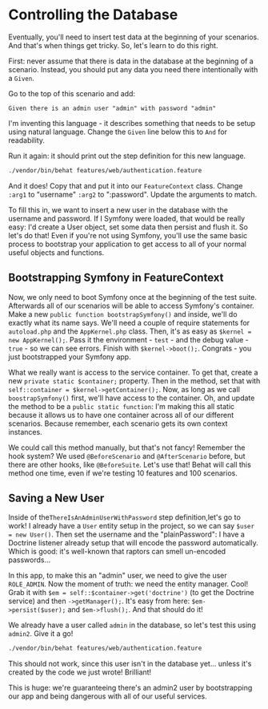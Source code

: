 # Controlling the Database

Eventually, you'll need to insert test data at the beginning of your
scenarios. And that's when things get tricky. So, let's learn to do
this right.

First: never assume that there is data in the database at the beginning of a scenario.
Instead, you should put any data you need there intentionally with a `Given`. 

Go to the top of this scenario and add:

    Given there is an admin user "admin" with password "admin"

I'm inventing this language - it describes something that needs to be setup using
natural language. Change the `Given` line below this to `And` for readability. 

Run it again: it should print out the step definition for this new language.

```bash
./vendor/bin/behat features/web/authentication.feature
```

And it does! Copy that and put it into our `FeatureContext` class. Change `:arg1`
to "username" `:arg2` to ":password". Update the arguments to match.

To fill this in, we want to insert a new user in the database with the username and
password. If I Symfony were loaded, that would be really easy: I'd create a User
object, set some data then persist and flush it. So let's do that! Even if you're
not using Symfony, you'll use the same basic process to bootstrap your application
to get access to all of your normal useful objects and functions. 

## Bootstrapping Symfony in FeatureContext

Now, we only need to boot Symfony once at the beginning of the test suite. Afterwards
all of our scenarios will be able to access Symfony's container. Make a new
`public function bootstrapSymfony()` and inside, we'll do exactly what its name says.
We'll need a  couple of require statements for `autoload.php` and the `AppKernel.php`
class. Then, it's as easy as `$kernel = new AppKernel();`. Pass it the environment -
`test` - and the debug value - `true` - so we can see errors. Finish with
`$kernel->boot();`. Congrats - you just bootstrapped your Symfony app. 

What we really want is access to the service container. To get that, create a new
`private static $container;` property. Then in the method, set that with
`self::container = $kernel->getContainer();`. Now, as long as we call `boostrapSymfony()`
first, we'll have access to the container. Oh, and update the method to be a
`public static function`: I'm making this all static because it allows us to have
one container across all of our different scenarios. Because remember, each scenario
gets its own context instances.

We could call this method manually, but that's not fancy! Remember the hook system?
We used `@BeforeScenario` and `@AfterScenario` before, but there are other hooks,
like `@BeforeSuite`. Let's use that! Behat will call this method one time, even if
we're testing 10 features and 100 scenarios.

## Saving a New User

Inside of the`ThereIsAnAdminUserWithPassword` step definition,let's go to work!
I already have a `User` entity setup in the project, so we can say `$user = new User()`.
Then set the username and the "plainPassword": I have a Doctrine listener already
setup that will encode the password automatically. Which is good: it's well-known
that raptors can smell un-encoded passwords...

In this app, to make this an "admin" user, we need to give the user `ROLE_ADMIN`.
Now the moment of truth: we need the entity manager. Cool! Grab it with
`$em = self::$container->get('doctrine')` (to get the Doctrine service) and then
`->getManager();`. It's easy from here: `$em->persist($user);` and `$em->flush();`.
And that should do it!

We already have a user called `admin` in the database, so let's test this using `admin2`.
Give it a go!

```bash
./vendor/bin/behat features/web/authentication.feature
```

This should not work, since this user isn't in the database yet... unless it's
created by the code we just wrote! Brilliant!

This is huge: we're guaranteeing there's an admin2 user by bootstrapping our app
and being dangerous with all of our useful services.
